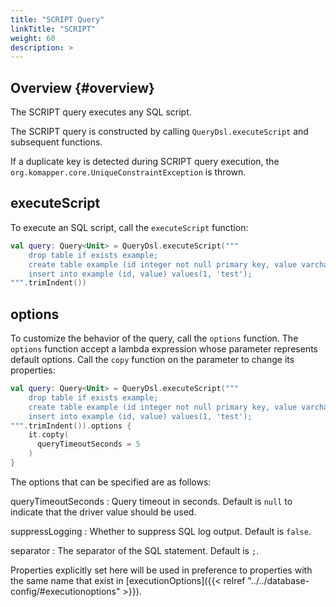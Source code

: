 ```yaml
---
title: "SCRIPT Query"
linkTitle: "SCRIPT"
weight: 60
description: >
---
```


## Overview {#overview}

The SCRIPT query executes any SQL script.

The SCRIPT query is constructed by calling `QueryDsl.executeScript` and subsequent functions.

If a duplicate key is detected during SCRIPT query execution,
the `org.komapper.core.UniqueConstraintException` is thrown.

## executeScript

To execute an SQL script, call the `executeScript` function:

```kotlin
val query: Query<Unit> = QueryDsl.executeScript("""
    drop table if exists example;
    create table example (id integer not null primary key, value varchar(20));
    insert into example (id, value) values(1, 'test');
""".trimIndent())
```

## options

To customize the behavior of the query, call the `options` function.
The `options` function accept a lambda expression whose parameter represents default options.
Call the `copy` function on the parameter to change its properties:

```kotlin
val query: Query<Unit> = QueryDsl.executeScript("""
    drop table if exists example;
    create table example (id integer not null primary key, value varchar(20));
    insert into example (id, value) values(1, 'test');
""".trimIndent()).options {
    it.copty(
      queryTimeoutSeconds = 5
    )
}
```

The options that can be specified are as follows:

queryTimeoutSeconds
: Query timeout in seconds. Default is `null` to indicate that the driver value should be used.

suppressLogging
: Whether to suppress SQL log output. Default is `false`.

separator
: The separator of the SQL statement. Default is `;`.

Properties explicitly set here will be used in preference to properties with the same name that exist
in [executionOptions]({{< relref "../../database-config/#executionoptions" >}}).
